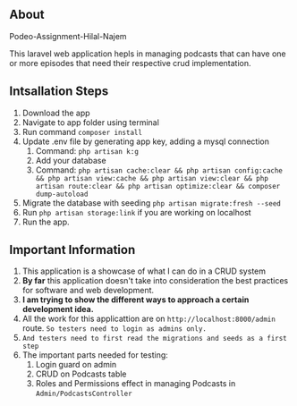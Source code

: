 ## About 
Podeo-Assignment-Hilal-Najem

This laravel web application hepls in managing podcasts that can have one or more episodes that need their respective crud implementation.

## Intsallation Steps

1. Download the app
2. Navigate to app folder using terminal
3. Run command `composer install`
4. Update .env file by generating app key, adding a mysql connection
	1. Command: `php artisan k:g`
	2. Add your database
	4. Command: `php artisan cache:clear && php artisan config:cache && php artisan view:cache && php artisan view:clear && php artisan route:clear && php artisan optimize:clear && composer dump-autoload`
5. Migrate the database with seeding `php artisan migrate:fresh --seed`
6. Run `php artisan storage:link` if you are working on localhost
7. Run the app.

## Important Information

1. This application is a showcase of what I can do in a CRUD system
2. **By far** this application doesn't take into consideration the best practices for software and web development.
3. **I am trying to show the different ways to approach a certain development idea.**
4. All the work for this applicattion are on `http://localhost:8000/admin` route. `So testers need to login as admins only.`
5. `And testers need to first read the migrations and seeds as a first step`
6. The important parts needed for testing:
	1. Login guard on admin
	2. CRUD on Podcasts table
	3. Roles and Permissions effect in managing Podcasts in `Admin/PodcastsController`